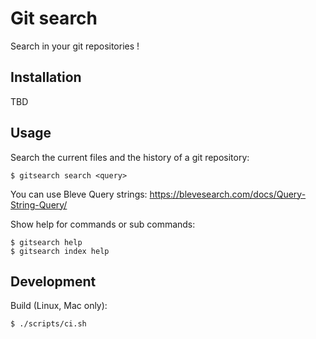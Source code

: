 # Git search

Search in your git repositories !

## Installation

TBD


## Usage

Search the current files and the history of a git repository:

    $ gitsearch search <query>


You can use Bleve Query strings: https://blevesearch.com/docs/Query-String-Query/ 
    

Show help for commands or sub commands:

    $ gitsearch help
    $ gitsearch index help
    

## Development

Build (Linux, Mac only):

    $ ./scripts/ci.sh
    

